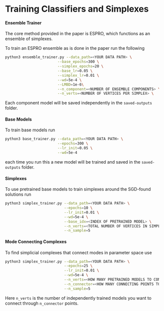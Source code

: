 # Training Classifiers and Simplexes

#### Ensemble Trainer

The core method provided in the paper is ESPRO, which functions as an ensemble of simplexes.

To train an ESPRO ensemble as is done in the paper run the following

```bash
python3 ensemble_trainer.py --data_path=<YOUR DATA PATH> \
                        --base_epochs=300 \
                        --simplex_epochs=20 \
                        --base_lr=0.05 \
                        --simplex_lr=0.01 \
                        --wd=5e-4 \
                        --LMBD=1e-6\
                        --n_component=<NUMBER OF ENSEMBLE COMPONENTS> \
                        --n_verts=<NUMBER OF VERTICES PER SIMPLEX> \ 
```

Each component model will be saved independently in the `saved-outputs` folder.

#### Base Models

To train base models run
```bash
python3 base_trainer.py --data_path=<YOUR DATA PATH> \
                        --epochs=300 \
                        --lr_init=0.05 \
                        --wd=5e-4
```
each time you run this a new model will be trained and saved in the `saved-outputs` folder.


#### Simplexes 
To use pretrained base models to train simplexes around the SGD-found solutions run

```bash
python3 simplex_trainer.py --data_path=<YOUR DATA PATH> \
                           --epochs=10 \
                           --lr_init=0.01 \
                           --wd=5e-4 \
                           --base_idx=<INDEX OF PRETRAINED MODEL> \
                           --n_verts=<TOTAL NUMBER OF VERTICES IN SIMPLEX> \
                           --n_sample=5
```

#### Mode Connecting Complexes

To find simplicial complexes that connect modes in parameter space use
```bash
python3 simplex_trainer.py --data_path=<YOUR DATA PATH> \
                           --epochs=25 \
                           --lr_init=0.01 \
                           --wd=5e-4 \
                           --n_verts=<HOW MANY PRETRAINED MODELS TO CONNECT> \
                           --n_connector=<HOW MANY CONNECTING POINTS TO USE> \
                           --n_sample=5
```
Here `n_verts` is the number of independently trained models you want to connect through `n_connector` points. 
